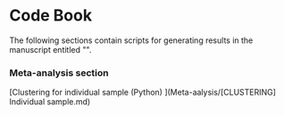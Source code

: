 # Code Book

The following sections contain scripts for generating results in the manuscript entitled "".

### Meta-analysis section
[Clustering for individual sample (Python) ](Meta-aalysis/[CLUSTERING] Individual sample.md)
